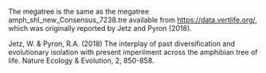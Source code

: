 The megatree is the same as the megatree amph_shl_new_Consensus_7238.tre available from https://data.vertlife.org/, which was originally reported by Jetz and Pyron (2018).

Jetz, W. & Pyron, R.A. (2018) The interplay of past diversification and evolutionary isolation with present imperilment across the amphibian tree of life. Nature Ecology & Evolution, 2, 850-858.
